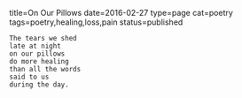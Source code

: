 title=On Our Pillows
date=2016-02-27
type=page
cat=poetry
tags=poetry,healing,loss,pain
status=published
~~~~~~
The tears we shed
late at night
on our pillows
do more healing
than all the words
said to us
during the day.
